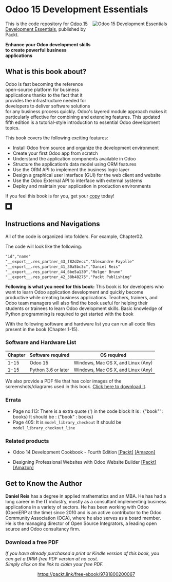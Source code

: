 


# Odoo 15 Development Essentials

<a href="https://www.packtpub.com/product/odoo-15-development-essentials-fifth-edition/9781800200067?utm_source=github&utm_medium=repository&utm_campaign=9781800200067"><img src="https://static.packt-cdn.com/products/9781800200067/cover/smaller" alt="Odoo 15 Development Essentials" height="256px" align="right"></a>

This is the code repository for [Odoo 15 Development Essentials](https://www.packtpub.com/product/odoo-15-development-essentials-fifth-edition/9781800200067?utm_source=github&utm_medium=repository&utm_campaign=9781800200067), published by Packt.

**Enhance your Odoo development skills to create powerful business applications**

## What is this book about?
Odoo is fast becoming the reference open-source platform for business applications thanks to the fact that it provides the infrastructure needed for developers to deliver software solutions for any business process quickly. Odoo's layered module approach makes it particularly effective for combining and extending features. This updated fifth edition is a tutorial-style introduction to essential Odoo development topics. 

This book covers the following exciting features:
* Install Odoo from source and organize the development environment
* Create your first Odoo app from scratch
* Understand the application components available in Odoo
* Structure the application’s data model using ORM features
* Use the ORM API to implement the business logic layer
* Design a graphical user interface (GUI) for the web client and website
* Use the Odoo External API to interface with external systems
* Deploy and maintain your application in production environments

If you feel this book is for you, get your [copy](https://www.amazon.com/dp/1800200064) today!

<a href="https://www.packtpub.com/?utm_source=github&utm_medium=banner&utm_campaign=GitHubBanner"><img src="https://raw.githubusercontent.com/PacktPublishing/GitHub/master/GitHub.png" 
alt="https://www.packtpub.com/" border="5" /></a>

## Instructions and Navigations
All of the code is organized into folders. For example, Chapter02.

The code will look like the following:
```
"id","name"
"__export__.res_partner_43_f82d2ecc","Alexandre Fayolle"
"__export__.res_partner_41_30a5bc3c","Daniel Reis"
"__export__.res_partner_44_6be5a130","Holger Brunn"
"__export__.res_partner_42_38b48275","Packt Publishing"
```

**Following is what you need for this book:**
This book is for developers who want to learn Odoo application development and quickly become productive while creating business applications. Teachers, trainers, and Odoo team managers will also find the book useful for helping their students or trainees to learn Odoo development skills. Basic knowledge of Python programming is required to get started with the book

With the following software and hardware list you can run all code files present in the book (Chapter 1-15).
### Software and Hardware List
| Chapter | Software required | OS required |
| -------- | ------------------------------------ | ----------------------------------- |
| 1-15 | Odoo 15 | Windows, Mac OS X, and Linux (Any) |
| 1-15 | Python 3.6 or later | Windows, Mac OS X, and Linux (Any) |

We also provide a PDF file that has color images of the screenshots/diagrams used in this book. [Click here to download it]( https://static.packt-cdn.com/downloads/9781800200067_ColorImages.pdf).
### Errata
* Page no.113: There is a extra quote (') in the code block
  It is : {"book"' : books}
  It should be : {"book" : books}
* Page 405: 
  It is `model_library_checkout` 
  It should be `model_library_checkout_line`

### Related products
* Odoo 14 Development Cookbook - Fourth Edition [[Packt]](https://www.packtpub.com/product/odoo-14-development-cookbook-fourth-edition/9781800200319?utm_source=github&utm_medium=repository&utm_campaign=9781800200319) [[Amazon]](https://www.amazon.com/dp/1800200315)

* Designing Professional Websites with Odoo Website Builder [[Packt]](https://www.packtpub.com/product/designing-professional-websites-with-odoo-website-builder/9781801078122?utm_source=github&utm_medium=repository&utm_campaign=9781801078122) [[Amazon]](https://www.amazon.com/dp/1801078122)

## Get to Know the Author
**Daniel Reis**
has a degree in applied mathematics and an MBA. He has had a long career in the IT industry, mostly as a consultant implementing business applications in a variety of sectors.
He has been working with Odoo (OpenERP at the time) since 2010 and is an active contributor to the Odoo Community Association (OCA), where he also serves as a board member.
He is the managing director of Open Source Integrators, a leading open source and Odoo consultancy firm.
### Download a free PDF

 <i>If you have already purchased a print or Kindle version of this book, you can get a DRM-free PDF version at no cost.<br>Simply click on the link to claim your free PDF.</i>
<p align="center"> <a href="https://packt.link/free-ebook/9781800200067">https://packt.link/free-ebook/9781800200067 </a> </p>
